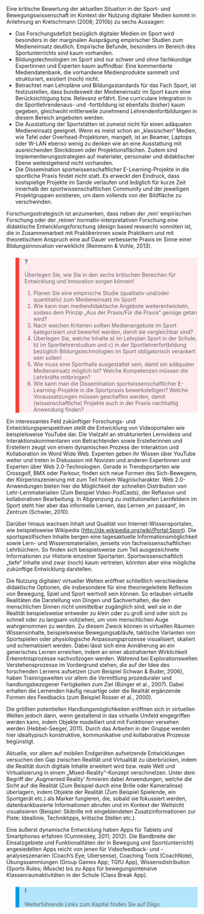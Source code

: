 Eine kritische Bewertung der aktuellen Situation in der Sport- und Bewegungswissenschaft im Kontext der Nutzung digitaler Medien kommt in Anlehnung an Kretschmann (2008; 2010b) zu sechs Aussagen:

- Das Forschungsdefizit bezüglich digitaler Medien im Sport wird besonders in der marginalen Ausprägung empirischer Studien zum Medieneinsatz deutlich. Empirische Befunde, besonders im Bereich des Sportunterrichts sind kaum vorhanden.
- Bildungstechnologien im Sport sind nur schwer und ohne fachkundige Expertinnen und Experten kaum auffindbar. Eine kommentierte Mediendatenbank, die vorhandene Medienprodukte sammelt und strukturiert, existiert (noch) nicht.
- Betrachtet man Lehrpläne und Bildungsstandards für das Fach Sport, ist festzustellen, dass bundesweit der Medieneinsatz im Sport kaum eine Berücksichtigung bzw. Relevanz erfährt. Eine curriculare Integration in die Sportlehrendenaus- und -fortbildung ist ebenfalls (bisher) kaum gegeben, gleichwohl mittlerweile zunehmend Lehrendenfortbildungen in diesem Bereich angeboten werden.
- Die Ausstattung der Sportstätten ist zumeist nicht für einen adäquaten Medieneinsatz geeignet. Wenn es meist schon an „klassischen“ Medien, wie Tafel oder Overhead-Projektoren, mangelt, ist an Beamer, Laptops oder W-LAN ebenso wenig zu denken wie an eine Ausstattung mit ausreichenden Steckdosen oder Projektionsflächen. Zudem sind Implementierungsstrategien auf materialer, personaler und didaktischer Ebene weitestgehend nicht vorhanden.
- Die Dissemination sportwissenschaftlicher E-Learning-Projekte in die sportliche Praxis findet nicht statt. Es erweckt den Eindruck, dass kostspielige Projekte im Sande verlaufen und lediglich für kurze Zeit innerhalb der sportwissenschaftlichen Community und der jeweiligen Projektgruppen existieren, um dann vollends von der Bildfläche zu verschwinden.

Forschungsstrategisch ist anzumerken, dass neben der ‚rein‘ empirischen Forschung oder der ‚reinen‘ normativ-interpretativen Forschung eine didaktische Entwicklungsforschung (design based research) vonnöten ist, die in Zusammenarbeit mit Praktikerinnen sowie Praktikern und mit theoretischem Anspruch eine auf Dauer verbesserte Praxis im Sinne einer Bildungsinnovation verwirklicht (Reinmann &amp; Vohle, 2013).

<blockquote style="background: #FFEBEE; border-left: 10px solid #F44336">

### ?

Überlegen Sie, wie Sie in den sechs kritischen Bereichen für Entwicklung und Innovation sorgen können!

1. Planen Sie eine empirische Studie (qualitativ und/oder quantitativ) zum Medieneinsatz im Sport!
2. Wie kann man mediendidaktische Angebote weiterentwickeln, sodass dem Prinzip „Aus der Praxis/Für die Praxis“ genüge getan wird?
3. Nach welchen Kriterien sollten Medienangebote im Sport kategorisiert und bewertet werden, damit sie vergleichbar sind?
4. Überlegen Sie, welche Inhalte a) im Lehrplan Sport in der Schule, b) im Sportlehrerstudium und c) in der Sportlehrerfortbildung bezüglich Bildungstechnologien im Sport obligatorisch verankert sein sollen!
5. Wie muss eine Sporthalle ausgestattet sein, damit ein adäquater Medieneinsatz möglich ist? Welche Kompetenzen müssen die Lehrkräfte mitbringen?
6. Wie kann man die Dissemination sportwissenschaftlicher E-Learning-Projekte in die Sportpraxis bewerkstelligen? Welche Voraussetzungen müssen geschaffen werden, damit (wissenschaftliche) Projekte auch in der Praxis nachhaltig Anwendung finden?

</blockquote>

Ein interessantes Feld zukünftiger Forschungs- und Entwicklungsperspektiven stellt die Entwicklung von Videoportalen wie beispielsweise YouTube dar. Die Vielzahl an strukturierten Lernvideos und Interaktionskommentaren von Betrachtenden sowie Erstellerinnen und Erstellern zeugt von einem dynamischen Prozess der Interaktion und Kollaboration im Word Wide Web. Experten geben ihr Wissen über YouTube weiter und treten in Diskussion mit Novizen und anderen Expertinnen und Experten über Web 2.0-Technologien. Gerade in Trendsportarten wie Crossgolf, BMX oder Parkour, finden sich neue Formen des Sich-Bewegens, der Körperinszenierung mit zum Teil hohem Wagnischarakter. Web 2.0-Anwendungen bieten hier die Möglichkeit der schnellen Distribution von Lehr-Lernmaterialien (Zum Beispiel Video-PodCasts), der Reflexion und kollaborativen Bearbeitung. In Abgrenzung zu institutionellen Lernfeldern im Sport steht hier aber das informelle Lernen, das Lernen ‚en passant‘, im Zentrum (Schwier, 2010).

Darüber hinaus wachsen Inhalt und Qualität von Internet-Wissensportalen, wie beispielsweise Wikipedia (http://de.wikipedia.org/wiki/Portal:Sport). Die sportspezifischen Inhalte bergen eine tagesaktuelle Informationsmöglichkeit sowie Lern- und Wissensmaterialien, jenseits von fachwissenschaftlichen Lehrbüchern. So finden sich beispielsweise zum Teil ausgezeichnete Informationen zur Historie einzelner Sportarten. Sportwissenschaftlich „tiefe“ Inhalte sind zwar (noch) kaum vertreten, könnten aber eine mögliche zukünftige Entwicklung darstellen.

Die Nutzung digitaler/ virtueller Welten eröffnet schließlich verschiedene didaktische Optionen, die insbesondere für eine theoriegeleitete Reflexion von Bewegung, Spiel und Sport wertvoll sein können. So erlauben virtuelle Realitäten die Darstellung von Dingen und Sachverhalten, die den menschlichen Sinnen nicht unmittelbar zugänglich sind, weil sie in der Realität beispielsweise entweder zu klein oder zu groß sind oder sich zu schnell oder zu langsam vollziehen, um vom menschlichen Auge wahrgenommen zu werden. Zu diesem Zweck können in virtuellen Räumen Wissensinhalte, beispielsweise Bewegungsabläufe, taktische Varianten von Sportspielen oder physiologische Anpassungsprozesse visualisiert, skaliert und schematisiert werden. Dabei lässt sich eine Annäherung an ein generisches Lernen erreichen, indem an einer abstrahierten Wirklichkeit Erkenntnisprozesse nachvollzogen werden. Während bei Explorationswelten Verstehensprozesse im Vordergrund stehen, die auf der Idee des forschenden Lernens aufsetzen (zum Beispiel Schwan &amp; Buder, 2006), haben Trainingswelten vor allem die Vermittlung prozeduraler und handlungsbezogener Fertigkeiten zum Ziel (Bünger et al., 2007). Dabei erhalten die Lernenden häufig neuartige oder die Realität ergänzende Formen des Feedbacks (zum Beispiel Rosser et al., 2000).

Die größten potentiellen Handlungsmöglichkeiten eröffnen sich in virtuellen Welten jedoch dann, wenn gestaltend in das virtuelle Umfeld eingegriffen werden kann, indem Objekte modelliert und mit Funktionen versehen werden (Hebbel-Seeger, 2011). Durch das Arbeiten in der Gruppe werden hier idealtypisch konstruktive, kommunikative und kollaborative Prozesse begünstigt.

Aktuelle, vor allem auf mobilen Endgeräten aufsetzende Entwicklungen versuchen den Gap zwischen Realität und Virtualität zu überbrücken, indem die Realität durch digitale Inhalte erweitert wird bzw. reale Welt und Virtualisierung in einem „Mixed-Reality“-Konzept verschmelzen. Unter dem Begriff der ‚Augmented Reality‘ firmieren dabei Anwendungen, welche die Sicht auf die Realität (Zum Beispiel durch eine Brille oder Kameralinse) überlagern, indem Objekte der Realität (Zum Beispiel Spielende, ein Sportgerät etc.) als Marker fungieren, die, sobald sie fokussiert werden, datenbankbasierte Informationen abrufen und im Kontext der Weltsicht visualisieren (Beispiel: Skibrille mit eingeblendeten Zusatzinformationen zur Piste: Ideallinie, Techniktipps, kritische Stellen etc.).

Eine äußerst dynamische Entwicklung haben Apps für Tablets und Smartphones erfahren (Cummiskey, 2011; 2012). Die Bandbreite der Einsatzgebiete und Funktionalitäten der in Bewegung und Sport(unterricht) angesiedelten Apps reicht von jenen für Videofeedback- und -analyseszenarien (Coach’s Eye; Ubersense), Coaching Tools (CoachNote), Übungssammlungen (Group Games App; TGfU App), Wissensdistribution (Sports Rules; iMuscle) bis zu Apps für bewegungsintensive Klassenraumaktivitäten in der Schule (Class Break App).

<blockquote style="background: #B3E5FC; border-left: 10px solid #039BE5">

### !

Weiterführende Links zum Kapitel finden Sie auf Diigo

</blockquote>
